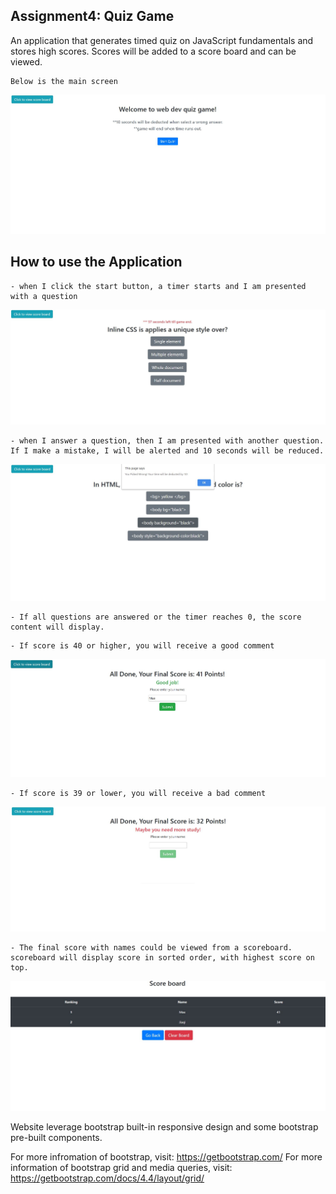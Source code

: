 ## Assignment4: Quiz Game

An application that generates timed quiz on JavaScript fundamentals and stores high scores. Scores will be added to a score board and can be viewed.
```
Below is the main screen
```
![main page](./Assets/main.JPG)

## How to use the Application

```
- when I click the start button, a timer starts and I am presented with a question

```
![question](./Assets/question.JPG)
```
- when I answer a question, then I am presented with another question. If I make a mistake, I will be alerted and 10 seconds will be reduced.

```
![wrong-answer](./Assets/wrong.JPG)
```
- If all questions are answered or the timer reaches 0, the score content will display.
```
```
- If score is 40 or higher, you will receive a good comment
```
![good-result](./Assets/welldone.JPG)
```
- If score is 39 or lower, you will receive a bad comment
```
![bad-result](./Assets/notgood.JPG)
```
- The final score with names could be viewed from a scoreboard. scoreboard will display score in sorted order, with highest score on top.
```
![scoreboard](./Assets/scoreboard.JPG)


Website leverage bootstrap built-in responsive design and some bootstrap pre-built components.

For more infromation of bootstrap, visit: https://getbootstrap.com/ For more information of bootstrap grid and media queries, visit: https://getbootstrap.com/docs/4.4/layout/grid/



